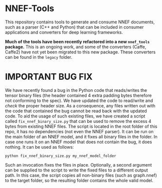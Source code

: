 # NNEF-Tools

This repository contains tools to generate and consume NNEF documents, such as a parser (C++ and Python) that can be included in consumer applications and converters for deep learning frameworks.

**Much of the tools have been recently refactored into a new `nnef_tools` package.** This is an ongoing work, and some of the converters (Caffe, Caffe2) have not yet been migrated to this new package. These converters can be found in the `legacy` folder.


# IMPORTANT BUG FIX

We have recently found a bug in the Python code that reads/writes the tensor binary files (the header contained 4 extra padding bytes therefore not conforming to the spec). We have updated the code to read/write and _check_ the proper header size. As a consequence, any files written out with the code that contained the bug cannot be read back with the updated code. To aid the usage of such existing files, we have created a script called `fix_nnef_binary_size.py` that can be used to remove the excess 4 bytes from existing NNEF files. The script is located in the root folder of this repo, it has no dependencies (not even the NNEF parser). It can be run on the main folder of an NNEF model, and it fixes all binary files in the folder. In case one runs it on an NNEF model that does not contain the bug, it does nothing. It can be used as follows:

```
python fix_nnef_binary_size.py my_nnef_model_folder
```

Such an invocation fixes the files in place. Optionally, a second argument can be supplied to the script to write the fixed files to a different output path. In this case, the script copies all non-binary files (such as graph.nnef) to the target folder, so the resulting folder contains the whole valid model.
